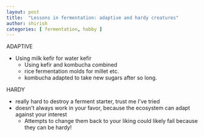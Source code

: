 ```yaml
---
layout: post
title:  "Lessons in fermentation: adaptive and hardy creatures"
author: shirish
categories: [ fermentation, hobby ]
---
```



ADAPTIVE
* Using milk kefir for water kefir
    * Using kefir and kombucha combined
    * rice fermentation molds for millet etc.
    * kombucha adapted to take new sugars after so long.

HARDY
* really hard to destroy a ferment starter, trust me I've tried
* doesn't always work in your favor, because the ecosystem can adapt against your interest
    * Attempts to change them back to your liking could likely fail because they can be hardy!
